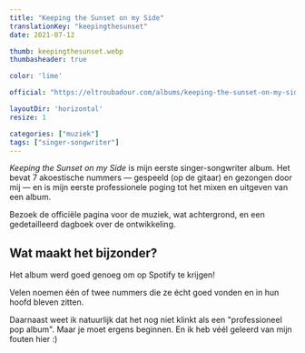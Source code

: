 ```yaml
---
title: "Keeping the Sunset on my Side"
translationKey: "keepingthesunset"
date: 2021-07-12

thumb: keepingthesunset.webp
thumbasheader: true

color: 'lime'

official: "https://eltroubadour.com/albums/keeping-the-sunset-on-my-side"

layoutDir: 'horizontal'
resize: 1

categories: ["muziek"]
tags: ["singer-songwriter"]
---
```


_Keeping the Sunset on my Side_ is mijn eerste singer-songwriter album. Het bevat 7 akoestische nummers &mdash; gespeeld (op de gitaar) en gezongen door mij &mdash; en is mijn eerste professionele poging tot het mixen en uitgeven van een album.

Bezoek de officiële pagina voor de muziek, wat achtergrond, en een gedetailleerd dagboek over de ontwikkeling.

## Wat maakt het bijzonder?
Het album werd goed genoeg om op Spotify te krijgen!

Velen noemen één of twee nummers die ze écht goed vonden en in hun hoofd bleven zitten.

Daarnaast weet ik natuurlijk dat het nog niet klinkt als een "professioneel pop album". Maar je moet ergens beginnen. En ik heb véél geleerd van mijn fouten hier :)